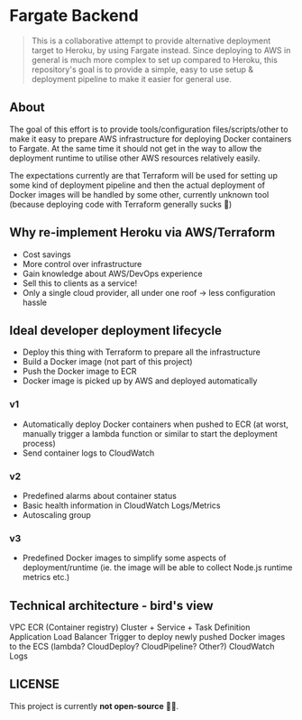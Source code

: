 # Fargate Backend

> This is a collaborative attempt to provide alternative deployment target to Heroku, by using Fargate instead. Since deploying to AWS in general is much more complex to set up compared to Heroku, this repository's goal is to provide a simple, easy to use setup & deployment pipeline to make it easier for general use.

## About

The goal of this effort is to provide tools/configuration files/scripts/other to make it easy to prepare AWS infrastructure for deploying Docker containers to Fargate. At the same time it should not get in the way to allow the deployment runtime to utilise other AWS resources relatively easily.

The expectations currently are that Terraform will be used for setting up some kind of deployment pipeline and then the actual deployment of Docker images will be handled by some other, currently unknown tool (because deploying code with Terraform generally sucks 💩)

## Why re-implement Heroku via AWS/Terraform

- Cost savings
- More control over infrastructure
- Gain knowledge about AWS/DevOps experience
- Sell this to clients as a service!
- Only a single cloud provider, all under one roof -> less configuration hassle

## Ideal developer deployment lifecycle

- Deploy this thing with Terraform to prepare all the infrastructure
- Build a Docker image (not part of this project)
- Push the Docker image to ECR
- Docker image is picked up by AWS and deployed automatically

### v1

- Automatically deploy Docker containers when pushed to ECR (at worst, manually trigger a lambda function or similar to start the deployment process)
- Send container logs to CloudWatch

### v2

- Predefined alarms about container status
- Basic health information in CloudWatch Logs/Metrics
- Autoscaling group

### v3

- Predefined Docker images to simplify some aspects of deployment/runtime (ie. the image will be able to collect Node.js runtime metrics etc.)

## Technical architecture - bird's view

VPC
ECR (Container registry)
Cluster + Service + Task Definition
Application Load Balancer
Trigger to deploy newly pushed Docker images to the ECS (lambda? CloudDeploy? CloudPipeline? Other?)
CloudWatch Logs

## LICENSE

This project is currently **not open-source** 🤷‍♂️.
